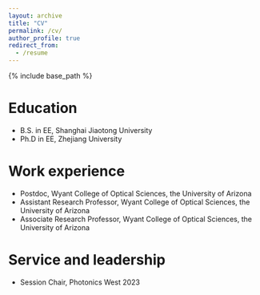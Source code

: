 ```yaml
---
layout: archive
title: "CV"
permalink: /cv/
author_profile: true
redirect_from:
  - /resume
---
```


{% include base_path %}

Education
======
* B.S. in EE, Shanghai Jiaotong University
* Ph.D in EE, Zhejiang University

Work experience
======
* Postdoc, Wyant College of Optical Sciences, the University of Arizona
* Assistant Research Professor, Wyant College of Optical Sciences, the University of Arizona
* Associate Research Professor, Wyant College of Optical Sciences, the University of Arizona
  
Service and leadership
======
* Session Chair, Photonics West 2023

